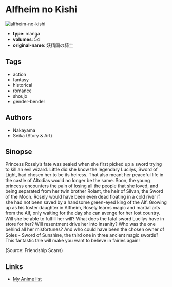 # Alfheim no Kishi

![alfheim-no-kishi](https://cdn.myanimelist.net/images/manga/3/78933.jpg)

-   **type**: manga
-   **volumes**: 54
-   **original-name**: 妖精国の騎士

## Tags

-   action
-   fantasy
-   historical
-   romance
-   shoujo
-   gender-bender

## Authors

-   Nakayama
-   Seika (Story & Art)

## Sinopse

Princess Rosely’s fate was sealed when she first picked up a sword trying to kill an evil wizard. Little did she know the legendary Lucilys, Sword of Light, had chosen her to be its heiress. That also meant her peaceful life in the castle of Altodias would no longer be the same. Soon, the young princess encounters the pain of losing all the people that she loved, and being separated from her twin brother Rolant, the heir of Silvan, the Sword of the Moon. Rosely would have been even dead floating in a cold river if she had not been saved by a handsome green-eyed king of the Alf. Growing up as his foster daughter in Alfheim, Rosely learns magic and martial arts from the Alf, only waiting for the day she can avenge for her lost country. Will she be able to fulfill her will? What does the fatal sword Lucilys have in store for her? Will resentment drive her into insanity? Who was the one behind all her misfortunes? And who could have been the chosen owner of Soles - Sword of Sunshine, the third one in three ancient magic swords? This fantastic tale will make you want to believe in fairies again!

(Source: Friendship Scans)

## Links

-   [My Anime list](https://myanimelist.net/manga/37789/Alfheim_no_Kishi)
